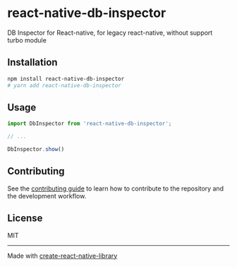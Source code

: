 # react-native-db-inspector

DB Inspector for React-native, for legacy react-native, without support turbo module

## Installation

```sh
npm install react-native-db-inspector
# yarn add react-native-db-inspector
```

## Usage

```js
import DbInspector from 'react-native-db-inspector';

// ...

DbInspector.show()
```

## Contributing

See the [contributing guide](CONTRIBUTING.md) to learn how to contribute to the repository and the development workflow.

## License

MIT

---

Made with [create-react-native-library](https://github.com/callstack/react-native-builder-bob)
